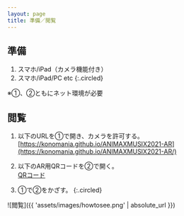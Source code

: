 ```yaml
---
layout: page
title: 準備／閲覧
---
```


## 準備

1. スマホ/iPad（カメラ機能付き）
2. スマホ/iPad/PC etc
{:.circled}

※①、②ともにネット環境が必要

## 閲覧

1. 以下のURLを①で開き、カメラを許可する。  
[https://konomania.github.io/ANIMAXMUSIX2021-AR](https://konomania.github.io/ANIMAXMUSIX2021-AR/)  

2. 以下のAR用QRコードを②で開く。  
[QRコード](qrcode)

3. ①で②をかざす。
{:.circled}

![閲覧]({{ 'assets/images/howtosee.png' | absolute_url }})
